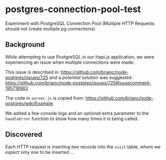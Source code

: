 # postgres-connection-pool-test

Experiment with PostgreSQL Connection Pool (Multiple HTTP Requests should not create multiple pg connections)

## Background

While attempting to use PostgreSQL in our Hapi.js application,
we were experiencing an issue when multiple connections were made.

This issue is described in: https://github.com/brianc/node-postgres/issues/725
and a *potential* solution was suggested:
https://github.com/brianc/node-postgres/issues/725#issuecomment-195718983

The code in `server.js` is copied from:
https://github.com/brianc/node-postgres/wiki/Example

We added a few console logs and an *optional* extra parameter to
the `handleError` function to show how many times it is being called.

## Discovered

Each HTTP request is inserting *two* records into the `visit` table,
where we *expect* only *one* to be inserted ...
